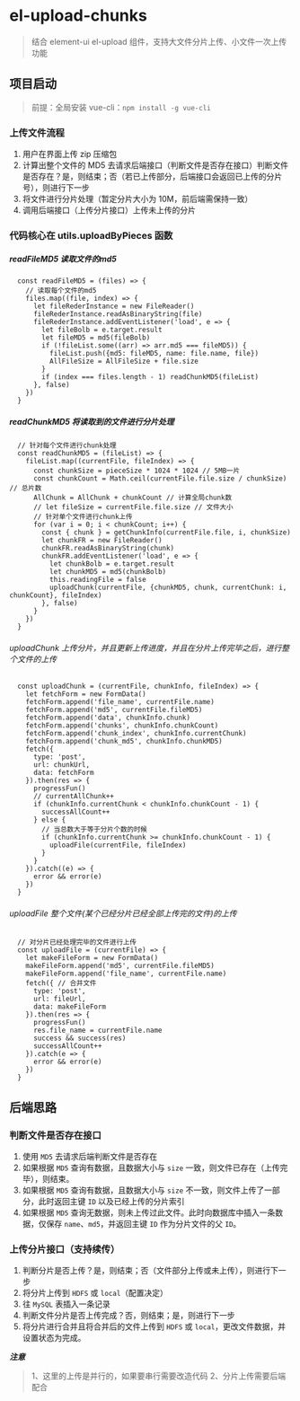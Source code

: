# el-upload-chunks

> 结合 element-ui el-upload 组件，支持大文件分片上传、小文件一次上传功能

## 项目启动

> 前提：全局安装 vue-cli：`npm install -g vue-cli`

### 上传文件流程
1. 用户在界面上传 zip 压缩包
2. 计算出整个文件的 MD5 去请求后端接口（判断文件是否存在接口）判断文件是否存在？是，则结束；否（若已上传部分，后端接口会返回已上传的分片号），则进行下一步
3. 将文件进行分片处理（暂定分片大小为 10M，前后端需保持一致）
4. 调用后端接口（上传分片接口）上传未上传的分片

### 代码核心在 utils.uploadByPieces 函数

##### readFileMD5 读取文件的md5
```
  const readFileMD5 = (files) => {
    // 读取每个文件的md5
    files.map((file, index) => {
      let fileRederInstance = new FileReader()
      fileRederInstance.readAsBinaryString(file)
      fileRederInstance.addEventListener('load', e => {
        let fileBolb = e.target.result
        let fileMD5 = md5(fileBolb)
        if (!fileList.some((arr) => arr.md5 === fileMD5)) {
          fileList.push({md5: fileMD5, name: file.name, file})
          AllFileSize = AllFileSize + file.size
        }
        if (index === files.length - 1) readChunkMD5(fileList)
      }, false)
    })
  }
```
##### readChunkMD5 将读取到的文件进行分片处理
```
  // 针对每个文件进行chunk处理
  const readChunkMD5 = (fileList) => {
    fileList.map((currentFile, fileIndex) => {
      const chunkSize = pieceSize * 1024 * 1024 // 5MB一片
      const chunkCount = Math.ceil(currentFile.file.size / chunkSize) // 总片数
      AllChunk = AllChunk + chunkCount // 计算全局chunk数
      // let fileSize = currentFile.file.size // 文件大小
      // 针对单个文件进行chunk上传
      for (var i = 0; i < chunkCount; i++) {
        const { chunk } = getChunkInfo(currentFile.file, i, chunkSize)
        let chunkFR = new FileReader()
        chunkFR.readAsBinaryString(chunk)
        chunkFR.addEventListener('load', e => {
          let chunkBolb = e.target.result
          let chunkMD5 = md5(chunkBolb)
          this.readingFile = false
          uploadChunk(currentFile, {chunkMD5, chunk, currentChunk: i, chunkCount}, fileIndex)
        }, false)
      }
    })
  }
```
###### uploadChunk 上传分片，并且更新上传进度，并且在分片上传完毕之后，进行整个文件的上传
```
  const uploadChunk = (currentFile, chunkInfo, fileIndex) => {
    let fetchForm = new FormData()
    fetchForm.append('file_name', currentFile.name)
    fetchForm.append('md5', currentFile.fileMD5)
    fetchForm.append('data', chunkInfo.chunk)
    fetchForm.append('chunks', chunkInfo.chunkCount)
    fetchForm.append('chunk_index', chunkInfo.currentChunk)
    fetchForm.append('chunk_md5', chunkInfo.chunkMD5)
    fetch({
      type: 'post',
      url: chunkUrl,
      data: fetchForm
    }).then(res => {
      progressFun()
      // currentAllChunk++
      if (chunkInfo.currentChunk < chunkInfo.chunkCount - 1) {
        successAllCount++
      } else {
        // 当总数大于等于分片个数的时候
        if (chunkInfo.currentChunk >= chunkInfo.chunkCount - 1) {
          uploadFile(currentFile, fileIndex)
        }
      }
    }).catch((e) => {
      error && error(e)
    })
  }
```
###### uploadFile 整个文件(某个已经分片已经全部上传完的文件)的上传
```
  // 对分片已经处理完毕的文件进行上传
  const uploadFile = (currentFile) => {
    let makeFileForm = new FormData()
    makeFileForm.append('md5', currentFile.fileMD5)
    makeFileForm.append('file_name', currentFile.name)
    fetch({ // 合并文件
      type: 'post',
      url: fileUrl,
      data: makeFileForm
    }).then(res => {
      progressFun()
      res.file_name = currentFile.name
      success && success(res)
      successAllCount++
    }).catch(e => {
      error && error(e)
    })
  }
```

## 后端思路

### 判断文件是否存在接口
1. 使用 `MD5` 去请求后端判断文件是否存在
2. 如果根据 `MD5` 查询有数据，且数据大小与 `size` 一致，则文件已存在（上传完毕），则结束。
3. 如果根据 `MD5` 查询有数据，且数据大小与 `size` 不一致，则文件上传了一部分，此时返回主键 `ID` 以及已经上传的分片索引
4. 如果根据 `MD5` 查询无数据，则未上传过此文件。此时向数据库中插入一条数据，仅保存 `name`、`md5`，并返回主键 `ID` 作为分片文件的父 `ID`。

### 上传分片接口（支持续传）
1. 判断分片是否上传？是，则结束；否（文件部分上传或未上传），则进行下一步
2. 将分片上传到 `HDFS` 或 `local`（配置决定）
3. 往 `MySQL` 表插入一条记录
4. 判断文件分片是否上传完成？否，则结束；是，则进行下一步
5. 将分片进行合并且将合并后的文件上传到 `HDFS` 或 `local`，更改文件数据，并设置状态为完成。

***注意*** 
  > 1、这里的上传是并行的，如果要串行需要改造代码
  > 2、分片上传需要后端配合  

